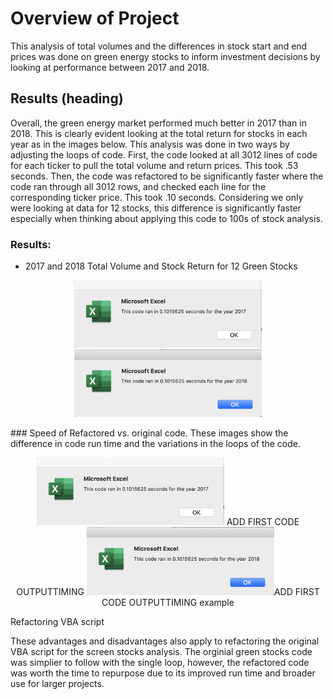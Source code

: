 # Overview of Project
  This analysis of total volumes and the differences in stock start and end prices was done on green energy stocks to inform investment decisions by looking at performance between 2017 and 2018.

## Results (heading)
 Overall, the green energy market performed much better in 2017 than in 2018. This is clearly evident looking at the total return for stocks in each year as in the images below. This analysis was done in two ways by adjusting the loops of code. First, the code looked at all 3012 lines of code for each ticker to pull the total volume and return prices. This took .53 seconds. Then, the code was refactored to be significantly faster where the code ran through all 3012 rows, and checked each line for the corresponding ticker price. This took .10 seconds. Considering we only were looking at data for 12 stocks, this difference is significantly faster especially when thinking about applying this code to 100s of stock analysis. 

### Results:
 - 2017 and 2018 Total Volume and Stock Return for 12 Green Stocks
<p align="center">
  <img src = "Resources/VBA_Challenge_2017.png" width=300> <img src = "Resources/VBA_Challenge_2018.png" width=300>
</p>
### Speed of Refactored vs. original code.
  These images show the difference in code run time and the variations in the loops of the code.
<p align="center">
  <img src = "Resources/VBA_Challenge_2017.png" width=300> ADD FIRST CODE OUTPUTTIMING
  <img src = "Resources/VBA_Challenge_2018.png" width=300>ADD FIRST CODE OUTPUTTIMING example
</p>
<align = "center">
  <the screenshots here demonstrate the faster code (.10 seconds vs .53 seconds) based on the type of looping done. 
## Summary
### Refactoring Code
Refactoring code is advantagous to make analysis faster. This allows the analyst to re-purpose code that has already been used to make it run faster and make it simplier to read and be reused. The one downfall to refactoring code is that sometimes it takes some trial and error to repurpose longer codes into the correct format and not lose any data. For example, refactoring the green stocks analysis code allowed us to cut the code time by 80%, however it took time to get the proper loops the first time the code was refactored. 

### Refactoring VBA script
These advantages and disadvantages also apply to refactoring the original VBA script for the screen stocks analysis. The orginial green stocks code was simplier to follow with the single loop, however, the refactored code was worth the time to repurpose due to its improved run time and broader use for larger projects.

